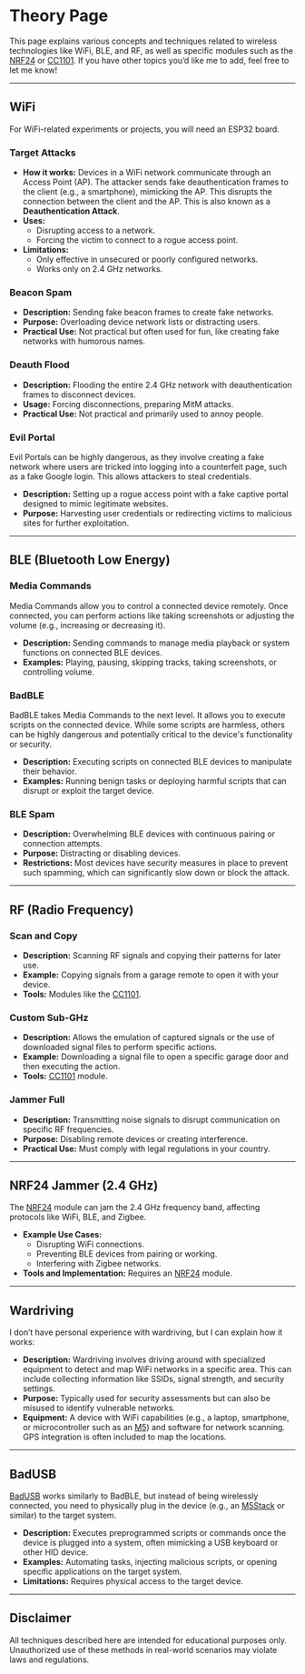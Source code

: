 # Theory Page

This page explains various concepts and techniques related to wireless technologies like WiFi, BLE, and RF, as well as specific modules such as the [NRF24](../../MyProducts/README.md#nrf24-module) or [CC1101](../../MyProducts/README.md#cc1101-module). If you have other topics you’d like me to add, feel free to let me know!

---

## WiFi

For WiFi-related experiments or projects, you will need an ESP32 board.

### Target Attacks

- **How it works:** Devices in a WiFi network communicate through an Access Point (AP). The attacker sends fake deauthentication frames to the client (e.g., a smartphone), mimicking the AP. This disrupts the connection between the client and the AP. This is also known as a **Deauthentication Attack**.
- **Uses:** 
  - Disrupting access to a network.
  - Forcing the victim to connect to a rogue access point.
- **Limitations:** 
  - Only effective in unsecured or poorly configured networks.
  - Works only on 2.4 GHz networks.

### Beacon Spam

- **Description:** Sending fake beacon frames to create fake networks.  
- **Purpose:** Overloading device network lists or distracting users.  
- **Practical Use:** Not practical but often used for fun, like creating fake networks with humorous names.

### Deauth Flood

- **Description:** Flooding the entire 2.4 GHz network with deauthentication frames to disconnect devices.  
- **Usage:** Forcing disconnections, preparing MitM attacks.  
- **Practical Use:** Not practical and primarily used to annoy people.

### Evil Portal

Evil Portals can be highly dangerous, as they involve creating a fake network where users are tricked into logging into a counterfeit page, such as a fake Google login. This allows attackers to steal credentials.  

- **Description:** Setting up a rogue access point with a fake captive portal designed to mimic legitimate websites.  
- **Purpose:** Harvesting user credentials or redirecting victims to malicious sites for further exploitation.  

---

## BLE (Bluetooth Low Energy)

### Media Commands

Media Commands allow you to control a connected device remotely. Once connected, you can perform actions like taking screenshots or adjusting the volume (e.g., increasing or decreasing it).  

- **Description:** Sending commands to manage media playback or system functions on connected BLE devices.  
- **Examples:** Playing, pausing, skipping tracks, taking screenshots, or controlling volume.

### BadBLE

BadBLE takes Media Commands to the next level. It allows you to execute scripts on the connected device. While some scripts are harmless, others can be highly dangerous and potentially critical to the device's functionality or security.  

- **Description:** Executing scripts on connected BLE devices to manipulate their behavior.  
- **Examples:** Running benign tasks or deploying harmful scripts that can disrupt or exploit the target device.  

### BLE Spam

- **Description:** Overwhelming BLE devices with continuous pairing or connection attempts.  
- **Purpose:** Distracting or disabling devices.  
- **Restrictions:** Most devices have security measures in place to prevent such spamming, which can significantly slow down or block the attack.

---

## RF (Radio Frequency)

### Scan and Copy

- **Description:** Scanning RF signals and copying their patterns for later use.  
- **Example:** Copying signals from a garage remote to open it with your device.  
- **Tools:** Modules like the [CC1101](../../MyProducts/README.md#cc1101-module).

### Custom Sub-GHz

- **Description:** Allows the emulation of captured signals or the use of downloaded signal files to perform specific actions.  
- **Example:** Downloading a signal file to open a specific garage door and then executing the action.  
- **Tools:** [CC1101](../../MyProducts/README.md#cc1101-module) module.

### Jammer Full

- **Description:** Transmitting noise signals to disrupt communication on specific RF frequencies.  
- **Purpose:** Disabling remote devices or creating interference.  
- **Practical Use:** Must comply with legal regulations in your country.

---

## NRF24 Jammer (2.4 GHz)

The [NRF24](../../MyProducts/README.md#nrf24-module) module can jam the 2.4 GHz frequency band, affecting protocols like WiFi, BLE, and Zigbee.  

- **Example Use Cases:**  
  - Disrupting WiFi connections.  
  - Preventing BLE devices from pairing or working.  
  - Interfering with Zigbee networks.  
- **Tools and Implementation:** Requires an [NRF24](../../MyProducts/README.md#nrf24-module) module.

---

## Wardriving

I don’t have personal experience with wardriving, but I can explain how it works:

- **Description:** Wardriving involves driving around with specialized equipment to detect and map WiFi networks in a specific area. This can include collecting information like SSIDs, signal strength, and security settings.  
- **Purpose:** Typically used for security assessments but can also be misused to identify vulnerable networks.  
- **Equipment:** A device with WiFi capabilities (e.g., a laptop, smartphone, or microcontroller such as an [M5](../../MyProducts/README.md#M5StickC-PLUS2)) and software for network scanning. GPS integration is often included to map the locations.  

---

## BadUSB

[BadUSB](../../MyProducts/README.md#ch9329-usb-module) works similarly to BadBLE, but instead of being wirelessly connected, you need to physically plug in the device (e.g., an [M5Stack](../../MyProducts/README.md#M5StickC-PLUS2) or similar) to the target system.

- **Description:** Executes preprogrammed scripts or commands once the device is plugged into a system, often mimicking a USB keyboard or other HID device.  
- **Examples:** Automating tasks, injecting malicious scripts, or opening specific applications on the target system.  
- **Limitations:** Requires physical access to the target device.  

---

## Disclaimer

All techniques described here are intended for educational purposes only. Unauthorized use of these methods in real-world scenarios may violate laws and regulations.
